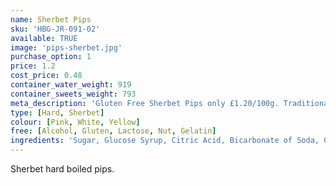 ```yaml
---
name: Sherbet Pips
sku: 'HBG-JR-091-02'
available: TRUE
image: 'pips-sherbet.jpg'
purchase_option: 1
price: 1.2
cost_price: 0.48
container_water_weight: 919
container_sweets_weight: 793
meta_description: 'Gluten Free Sherbet Pips only £1.20/100g. Traditional sweets and more at Humbugs Confectionery Store. Specialists in satisfying your sweet tooth!'
type: [Hard, Sherbet]
colour: [Pink, White, Yellow]
free: [Alcohol, Gluten, Lactose, Nut, Gelatin]
ingredients: 'Sugar, Glucose Syrup, Citric Acid, Bicarbonate of Soda, Colours: Beetroot, Carotene'
---
```

Sherbet hard boiled pips.